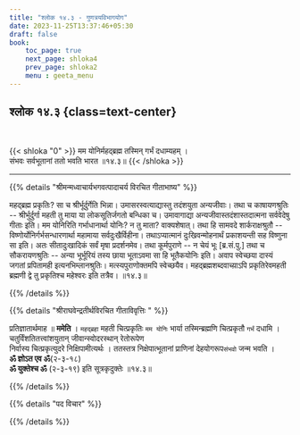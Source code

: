 ```yaml
---
title: "श्लोक १४.३ - गुणत्रयविभागयोग"
date: 2023-11-25T13:37:46+05:30
draft: false
book:
    toc_page: true
    next_page: shloka4
    prev_page: shloka2
    menu : geeta_menu
---
```




## श्लोक १४.३ {class=text-center}

<br/>

{{< shloka  "0"  >}}
मम योनिर्महद्ब्रह्म तस्मिन् गर्भं दधाम्यहम् ।  
संभवः सर्वभूतानां ततो भवति भारत ॥१४.३॥
{{< /shloka >}}

---


{{% details "श्रीमन्मध्वाचार्यभगवत्पादाचर्य विरचित  गीताभाष्य" %}}

महद्ब्रह्म प्रकृतिः? सा च श्रीर्भूर्दुर्गेति भिन्ना। 
उमासरस्वत्याद्यास्तु तदंशयुता अन्यजीवाः। 
तथा च काषायणश्रुतिः -- श्रीर्भुर्दुर्गा महती तु माया या 
लोकसूतिर्जगतो बन्धिका च। उमावागाद्या अन्यजीवास्तदंशास्तदात्मना 
सर्ववेदेषु गीताः इति। मम योनिरिति गर्भाधानार्था योनिः?
न तु माता? वाक्यशेषात्। तथा हि सामवदे शार्कराक्षश्रुतौ -- 
विष्णोर्योनिर्गर्भसन्धारणार्था महामाया सर्वदुःखैर्विहीना। 
तथाऽप्यात्मानं दुःखिवन्मोहनार्थं प्रकाशयन्ती सह विष्णुना सा 
इति। अतः सीतादुःखादिकं सर्वं मृषा प्रदर्शनमेव। तथा कूर्मपुराणे 
-- न चेयं भूः [ब्र.सं.पु.] तथा च सौकरायणश्रुतिः -- अन्या 
भूर्भूरियं तस्य छाया भूताऽवमा सा हि भूतैकयोनिः इति। अवाप 
स्वेच्छया दास्यं जगतां प्रपितामही इत्यनभिम्लानश्रुतिः। 
मत्स्यपुराणोक्तमपि स्वेच्छयैव। महद्ब्रह्मशब्दवाच्या़ऽपि 
प्रकृतिरेवमहती ब्रह्मणी द्वे तु प्रकृतिश्च महेश्वरः इति 
तत्रैव।  ॥१४.३॥

{{% /details %}}



{{% details "श्रीराघवेन्द्रतीर्थविरचित गीताविवृत्तिः " %}}

प्रतिज्ञातार्थमाह ॥ **ममेति** । `महद्‌ब्रहा` महती चित्प्रकृतिः 
`मम योनिः` भार्या तस्मिन्ब्रह्मणि चित्प्रकृतौ `गर्भं` दधामि । 
चतुर्विंशतितत्त्वांशयुतान्‌ जीवान्स्वोदरस्थान्‌ रेतोरूपेण  
निर्वास्य चित्प्रकृत्युदरे निक्षिपामीत्यर्थः । 
ततस्तत्र निक्षेपात्भूतानां प्राणिनां देहयोगरूप`संभवो` जन्म 
भवति ।   
**ॐ ज्ञोऽत एव ॐ**(२-३-१८)   
**ॐ युक्तेश्च ॐ** (२-३-१९) इति सूत्रकृदुक्तेः ॥१४.३॥

{{% /details %}}



{{% details "पद विचार" %}}


{{% /details %}}
